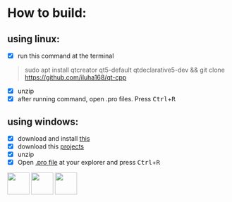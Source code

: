 How to build:
===
using linux:
---
 - [x] run this command at the terminal
 > sudo apt install qtcreator qt5-default qtdeclarative5-dev && git clone https://github.com/iluha168/qt-cpp
 - [x] unzip
 - [x] after running command, open .pro files. Press <kbd>Ctrl</kbd>+<kbd>R</kbd>
 
using windows:
---
- [x] download and install [this](http://download.qt.io/official_releases/online_installers/qt-unified-windows-x86-online.exe)
- [x] download this [projects](https://github.com/iluha168/qt-cpp/archive/master.zip)
- [x] unzip 
- [x] Open [.pro file]() at your explorer and press <kbd>Ctrl</kbd>+<kbd>R</kbd>

<img src="https://raw.githubusercontent.com/iluha168/qt-cpp/master/2048-qt/2048.png" height="50"/>
<img src="https://upload.wikimedia.org/wikipedia/commons/thumb/0/0b/Qt_logo_2016.svg/1200px-Qt_logo_2016.svg.png" height="50"/>
<img src="https://upload.wikimedia.org/wikipedia/commons/1/18/ISO_C%2B%2B_Logo.svg" height="50"/>
